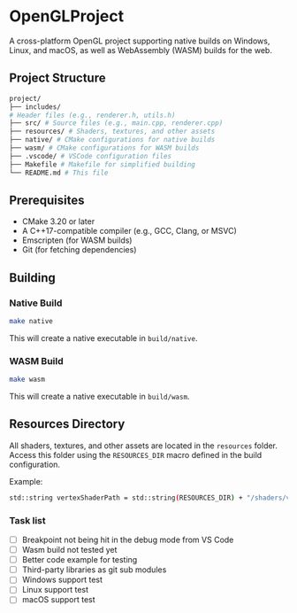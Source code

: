 # OpenGLProject

A cross-platform OpenGL project supporting native builds on Windows, Linux, and macOS, as well as WebAssembly (WASM) builds for the web.

## Project Structure

```sh
project/
├── includes/
# Header files (e.g., renderer.h, utils.h)
├── src/ # Source files (e.g., main.cpp, renderer.cpp)
├── resources/ # Shaders, textures, and other assets
├── native/ # CMake configurations for native builds
├── wasm/ # CMake configurations for WASM builds
├── .vscode/ # VSCode configuration files
├── Makefile # Makefile for simplified building
└── README.md # This file
```

## Prerequisites

- CMake 3.20 or later
- A C++17-compatible compiler (e.g., GCC, Clang, or MSVC)
- Emscripten (for WASM builds)
- Git (for fetching dependencies)

## Building

### Native Build

```sh
make native
```
This will create a native executable in `build/native`.

### WASM Build
```sh
make wasm
```
This will create a native executable in `build/wasm`.

## Resources Directory

All shaders, textures, and other assets are located in the `resources` folder. Access this folder using the `RESOURCES_DIR` macro defined in the build configuration.

Example:
```sh
std::string vertexShaderPath = std::string(RESOURCES_DIR) + "/shaders/vertex_shader.glsl";
```

### Task list
- [ ] Breakpoint not being hit in the debug mode from VS Code
- [ ] Wasm build not tested yet
- [ ] Better code example for testing
- [ ] Third-party libraries as git sub modules
- [ ] Windows support test
- [ ] Linux support test
- [ ] macOS support test
